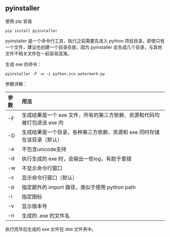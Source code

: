 ## pyinstaller

使用 pip 安装

```shell
pip install pyinstaller
```

pyinstaller 是一个命令行工具，执行之前需要先进入 python 项目目录。即使只有一个文件，建议也创建一个目录存放，因为 pyinstaller 会生成几个目录，与其他文件不相关文件在一起容易混淆。

生成 exe 的命令：

```shell
pyinstaller -F -w -i python.ico watermark.py
```

参数详解：

| 参数 | 用法                                                         |
| :--- | :----------------------------------------------------------- |
| -F   | 生成结果是一个 exe 文件，所有的第三方依赖、资源和代码均被打包进该 exe 内 |
| -D   | 生成结果是一个目录，各种第三方依赖、资源和 exe 同时存储在该目录（默认） |
| -a   | 不包含unicode支持                                            |
| -d   | 执行生成的 exe 时，会输出一些log，有助于查错                 |
| -w   | 不显示命令行窗口                                             |
| -c   | 显示命令行窗口（默认）                                       |
| -p   | 指定额外的 import 路径，类似于使用 python path               |
| -i   | 指定图标                                                     |
| -v   | 显示版本号                                                   |
| -n   | 生成的 .exe 的文件名                                         |

执行完毕后生成的 exe 文件在 dist 文件夹中。

